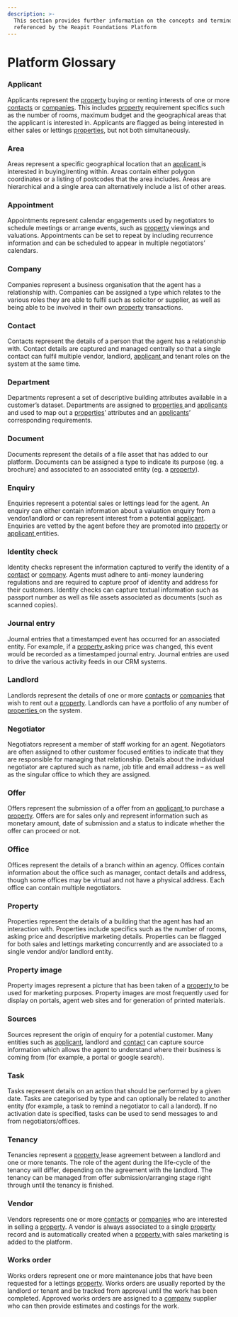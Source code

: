 ```yaml
---
description: >-
  This section provides further information on the concepts and terminology
  referenced by the Reapit Foundations Platform
---
```


# Platform Glossary

### Applicant

Applicants represent the [property](https://foundations-documentation.reapit.cloud/platform-glossary#properties) buying or renting interests of one or more [contacts](https://foundations-documentation.reapit.cloud/platform-glossary#contact) or [companies](https://foundations-documentation.reapit.cloud/platform-glossary#company). This includes [property](https://foundations-documentation.reapit.cloud/platform-glossary#properties) requirement specifics such as the number of rooms, maximum budget and the geographical areas that the applicant is interested in. Applicants are flagged as being interested in either sales or lettings [properties](https://foundations-documentation.reapit.cloud/platform-glossary#properties), but not both simultaneously.

### Area

Areas represent a specific geographical location that an [applicant ](https://foundations-documentation.reapit.cloud/platform-glossary#applicant)is interested in buying/renting within. Areas contain either polygon coordinates or a listing of postcodes that the area includes. Areas are hierarchical and a single area can alternatively include a list of other areas.

### Appointment

Appointments represent calendar engagements used by negotiators to schedule meetings or arrange events, such as [property](https://foundations-documentation.reapit.cloud/platform-glossary#properties) viewings and valuations. Appointments can be set to repeat by including recurrence information and can be scheduled to appear in multiple negotiators’ calendars.

### Company

Companies represent a business organisation that the agent has a relationship with. Companies can be assigned a type which relates to the various roles they are able to fulfil such as solicitor or supplier, as well as being able to be involved in their own [property](https://foundations-documentation.reapit.cloud/platform-glossary#properties) transactions.

### Contact

Contacts represent the details of a person that the agent has a relationship with. Contact details are captured and managed centrally so that a single contact can fulfil multiple vendor, landlord, [applicant ](https://foundations-documentation.reapit.cloud/platform-glossary#applicant)and tenant roles on the system at the same time.

### Department

Departments represent a set of descriptive building attributes available in a customer’s dataset. Departments are assigned to [properties ](https://foundations-documentation.reapit.cloud/platform-glossary#properties)and [applicants ](https://foundations-documentation.reapit.cloud/platform-glossary#applicant)and used to map out a [properties](https://foundations-documentation.reapit.cloud/platform-glossary#properties)’ attributes and an [applicants](https://foundations-documentation.reapit.cloud/platform-glossary#applicant)’ corresponding requirements.

### Document

Documents represent the details of a file asset that has added to our platform. Documents can be assigned a type to indicate its purpose \(eg. a brochure\) and associated to an associated entity \(eg. a [property](https://foundations-documentation.reapit.cloud/platform-glossary#properties)\).

### Enquiry

Enquiries represent a potential sales or lettings lead for the agent. An enquiry can either contain information about a valuation enquiry from a vendor/landlord or can represent interest from a potential [applicant](https://foundations-documentation.reapit.cloud/platform-glossary#applicant).  Enquiries are vetted by the agent before they are promoted into [property](https://foundations-documentation.reapit.cloud/platform-glossary#properties) or [applicant ](https://foundations-documentation.reapit.cloud/platform-glossary#applicant)entities.

### Identity check

Identity checks represent the information captured to verify the identity of a [contact](https://foundations-documentation.reapit.cloud/platform-glossary#contact) or [company](https://foundations-documentation.reapit.cloud/platform-glossary#company). Agents must adhere to anti-money laundering regulations and are required to capture proof of identity and address for their customers. Identity checks can capture textual information such as passport number as well as file assets associated as documents \(such as scanned copies\).

### Journal entry

Journal entries that a timestamped event has occurred for an associated entity. For example, if a [property ](https://foundations-documentation.reapit.cloud/platform-glossary#properties)asking price was changed, this event would be recorded as a timestamped journal entry. Journal entries are used to drive the various activity feeds in our CRM systems.

### Landlord

Landlords represent the details of one or more [contacts](https://foundations-documentation.reapit.cloud/platform-glossary#contact) or [companies](https://foundations-documentation.reapit.cloud/platform-glossary#company) that wish to rent out a [property](https://foundations-documentation.reapit.cloud/platform-glossary#properties). Landlords can have a portfolio of any number of [properties ](https://foundations-documentation.reapit.cloud/platform-glossary#properties)on the system.

### Negotiator

Negotiators represent a member of staff working for an agent. Negotiators are often assigned to other customer focused entities to indicate that they are responsible for managing that relationship. Details about the individual negotiator are captured such as name, job title and email address – as well as the singular office to which they are assigned.

### Offer

Offers represent the submission of a offer from an [applicant ](https://foundations-documentation.reapit.cloud/platform-glossary#applicant)to purchase a [property](https://foundations-documentation.reapit.cloud/platform-glossary#properties). Offers are for sales only and represent information such as monetary amount, date of submission and a status to indicate whether the offer can proceed or not.

### Office

Offices represent the details of a branch within an agency. Offices contain information about the office such as manager, contact details and address, though some offices may be virtual and not have a physical address. Each office can contain multiple negotiators.

### Property

Properties represent the details of a building that the agent has had an interaction with. Properties include specifics such as the number of rooms, asking price and descriptive marketing details. Properties can be flagged for both sales and lettings marketing concurrently and are associated to a single vendor and/or landlord entity.

### Property image

Property images represent a picture that has been taken of a [property ](https://foundations-documentation.reapit.cloud/platform-glossary#properties)to be used for marketing purposes. Property images are most frequently used for display on portals, agent web sites and for generation of printed materials.

### Sources

Sources represent the origin of enquiry for a potential customer. Many entities such as [applicant](https://foundations-documentation.reapit.cloud/platform-glossary#applicant), landlord and [contact](https://foundations-documentation.reapit.cloud/platform-glossary#contact) can capture source information which allows the agent to understand where their business is coming from \(for example, a portal or google search\).

### Task

Tasks represent details on an action that should be performed by a given date. Tasks are categorised by type and can optionally be related to another entity \(for example, a task to remind a negotiator to call a landord\). If no activation date is specified, tasks can be used to send messages to and from negotiators/offices.

### Tenancy

Tenancies represent a [property ](https://foundations-documentation.reapit.cloud/platform-glossary#properties)lease agreement between a landlord and one or more tenants. The role of the agent during the life-cycle of the tenancy will differ, depending on the agreement with the landlord. The tenancy can be managed from offer submission/arranging stage right through until the tenancy is finished.

### Vendor

Vendors represents one or more [contacts](https://foundations-documentation.reapit.cloud/platform-glossary#contact) or [companies](https://foundations-documentation.reapit.cloud/platform-glossary#company) who are interested in selling a [property](https://foundations-documentation.reapit.cloud/platform-glossary#properties). A vendor is always associated to a single [property](https://foundations-documentation.reapit.cloud/platform-glossary#properties) record and is automatically created when a [property ](https://foundations-documentation.reapit.cloud/platform-glossary#properties)with sales marketing is added to the platform.

### Works order

Works orders represent one or more maintenance jobs that have been requested for a lettings [property](https://foundations-documentation.reapit.cloud/platform-glossary#properties). Works orders are usually reported by the landlord or tenant and be tracked from approval until the work has been completed. Approved works orders are assigned to a [company](https://foundations-documentation.reapit.cloud/platform-glossary#company) supplier who can then provide estimates and costings for the work.

